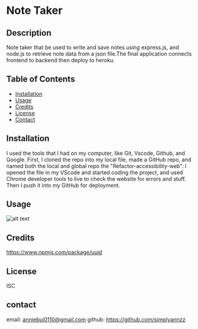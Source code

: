 # Note Taker

## Description

Note taker that be used to write and save notes using express.js, and node.js to retrieve note data from a json file.The final application connects frontend to backend then deploy to heroku.

## Table of Contents

- [Installation](#installation)
- [Usage](#usage)
- [Credits](#credits)
- [License](#license)
- [Contact](#contact)

## Installation

I used the tools that I had on my computer, like Git, Vscode, Github, and Google. First, I cloned the repo into my local file, made a GitHub repo, and named both the local and global repo the "Refactor-accessibility-web". I opened the file in my VScode and started coding the project, and used Chrome developer tools to live to check the website for errors and stuff. Then I push it into my GitHub for deployment.

## Usage

![alt text](./)

## Credits

https://www.npmjs.com/package/uuid

## License

ISC

## contact

email: anniebui0110@gmail.com
github: https://github.com/simplyannzz
